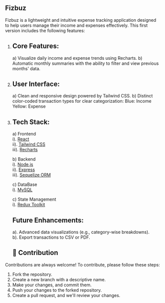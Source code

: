 ## Fizbuz

Fizbuz is a lightweight and intuitive expense tracking application designed to help users manage their income and expenses effectively. This first version includes the following features:

1. ## Core Features:<br>
   a) Visualize daily income and expense trends using Recharts.
   b) Automatic monthly summaries with the ability to filter and view previous months' data.

2. ## User Interface:<br>
   a) Clean and responsive design powered by Tailwind CSS.
   b) Distinct color-coded transaction types for clear categorization:
   Blue: Income
   Yellow: Expense

3. ## Tech Stack:<br>
   a) Frontend <br>
   i). [React](https://react.dev)<br>
   ii). [Tailwind CSS](https://tailwindcss.com)<br>
   iii). [Recharts](https://recharts.org/en-US)<br>

   b) Backend<br>
    i). [Node.js](https://nodejs.org/en)<br>
    ii). [Express](https://expressjs.com)<br>
    iii). [Sequelize ORM](https://sequelize.org)<br>

    c) DataBase<br>
    i). [MySQL](https://www.mysql.com)<br>

    c) State Management<br>
    i). [Redux Toolkit](https://redux-toolkit.js.org/)

    ## Future Enhancements:<br>
      a). Advanced data visualizations (e.g., category-wise breakdowns). <br>
      b). Export transactions to CSV or PDF.

    ## 🙌 Contribution

Contributions are always welcome! To contribute, please follow these steps:

1. Fork the repository.
2. Create a new branch with a descriptive name.
3. Make your changes, and commit them.
4. Push your changes to the forked repository.
5. Create a pull request, and we'll review your changes.